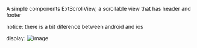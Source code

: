 A simple components
ExtScrollView, a scrollable view that has header and footer

notice: there is a bit diference between android and ios

display:
![image](https://github.com/seekforwings/MiniProgram_ExtScrollView_DEMO/blob/master/resources/demo_display.gif)
